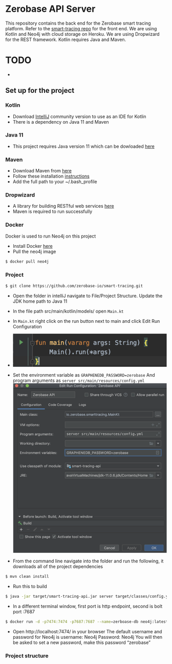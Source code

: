# Zerobase API Server

This repository contains the back end for the Zerobase smart tracing platform. Refer to the [smart-tracing repo](https://github.com/zerobase-io/smart-tracing) for the front end. We are using Kotlin and Neo4j with cloud storage on Heroku. We are using Dropwizard for the REST framework. Kotlin requires Java and Maven.

# TODO

*

## Set up for the project

### Kotlin

* Download [IntelliJ](https://www.jetbrains.com/idea/download/index.html?_ga=2.137859766.761208892.1584829709-1795868819.1584829709#section=mac) community version to use as an IDE for Kotlin
* There is a dependency on Java 11 and Maven

### Java 11

* This project requires Java version 11 which can be dowloaded [here](https://www.oracle.com/java/technologies/javase-jdk11-downloads.html)

### Maven

* Download Maven from [here](https://maven.apache.org/download.cgi)
* Follow these installation [instructions](https://maven.apache.org/install.html)
* Add the full path to your ~/.bash_profile 


### Dropwizard

* A library for building RESTful web services [here](https://github.com/dropwizard/dropwizard) 
* Maven is required to run successfully

### Docker

Docker is used to run Neo4j on this project 

*  Install Docker [here](https://www.docker.com/get-started?utm_source=google&utm_medium=cpc&utm_campaign=getstarted&utm_content=sitelink&utm_term=getstarted&utm_budget=growth&gclid=EAIaIQobChMIzsLmsdWu6AIVA4bICh3VWArbEAAYASABEgKP8_D_BwE)
* Pull the neo4j image
```sh
$ docker pull neo4j
```

### Project

```sh
$ git clone https://github.com/zerobase-io/smart-tracing.git
```
* Open the folder in intelliJ navigate to File/Project Structure. Update the JDK home path to Java 11
* In the file path src/main/kotlin/models/ open `Main.kt`
* In `Main.kt` right click on the run button next to main and click Edit Run Configuration
* ![main](https://github.com/alh2202/smart-tracing-api/blob/master/main.png)

* Set the environment variable as `GRAPHENEDB_PASSWORD=zerobase`
And program arguments as `server src/main/resources/config.yml`
![env](https://github.com/alh2202/smart-tracing-api/blob/master/env.png)
 
*  From the command line navigate into the folder and run the following, it downloads all of the project dependencies
```sh
$ mvn clean install
```
* Run this to build
```sh
$ java -jar target/smart-tracing-api.jar server target/classes/config.yml
```

* In a different terminal window, first port is http endpoint, second is bolt port :7687
```sh
$ docker run -d -p7474:7474 -p7687:7687 --name=zerboase-db neo4j:latest
```

* Open http://localhost:7474/ in your browser
The default username and password for Neo4j is 
username: Neo4j 
Password: Neo4j
You will then be asked to set a new password, make this password “zerobase”

### Project structure





